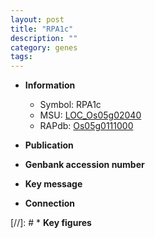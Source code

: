 ```yaml
---
layout: post
title: "RPA1c"
description: ""
category: genes
tags: 
---
```


* **Information**  
    + Symbol: RPA1c  
    + MSU: [LOC_Os05g02040](http://rice.uga.edu/cgi-bin/ORF_infopage.cgi?orf=LOC_Os05g02040)  
    + RAPdb: [Os05g0111000](http://rapdb.dna.affrc.go.jp/viewer/gbrowse_details/irgsp1?name=Os05g0111000)  

* **Publication**  

* **Genbank accession number**  

* **Key message**  

* **Connection**  

[//]: # * **Key figures**  


